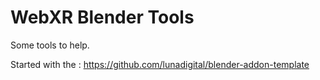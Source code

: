 # WebXR Blender Tools

Some tools to help.

Started with the :
https://github.com/lunadigital/blender-addon-template
